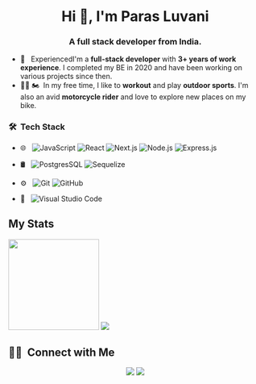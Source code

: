 <h1 align="center">Hi 👋, I'm Paras Luvani</h1>
<h3 align="center">A full stack developer from India.</h3>

- 🤔 &nbsp; ExperiencedI'm a **full-stack developer** with **3+ years of work experience**. I completed my BE in 2020 and have been working on various projects since then.
- 🏋️‍♂️ 🏍️ &nbsp;In my free time, I like to **workout** and play **outdoor sports**. I'm also an avid **motorcycle rider** and love to explore new places on my bike.



### 🛠 &nbsp;Tech Stack

- 🌐 &nbsp;
  ![JavaScript](https://img.shields.io/badge/-JavaScript-333333?style=flat&logo=javascript)
  ![React](https://img.shields.io/badge/-React-333333?style=flat&logo=react)
  ![Next.js](https://img.shields.io/badge/-Next.js-333333?style=flat&logo=next.js) ![Node.js](https://img.shields.io/badge/-Node.js-333333?style=flat&logo=node.js)
![Express.js](https://img.shields.io/badge/Express.js-333333?style=flat&logo=express&logoColor=white)
  
- 🛢 &nbsp;
  ![PostgresSQL](https://img.shields.io/badge/PostgreSQL-333333??style=flat&logo=postgresql)
  ![Sequelize](https://img.shields.io/badge/Sequelize-333333??style=flat&logo=sequelize)

- ⚙️ &nbsp;
  ![Git](https://img.shields.io/badge/-Git-333333?style=flat&logo=git)
  ![GitHub](https://img.shields.io/badge/-GitHub-333333?style=flat&logo=github)
- 🔧 &nbsp;
  ![Visual Studio Code](https://img.shields.io/badge/-Visual%20Studio%20Code-333333?style=flat&logo=visual-studio-code&logoColor=007ACC)


## My Stats
<p>
  <img height="180em" src="https://github-readme-stats.vercel.app/api?username=parasluvani&show_icons=true&theme=radical" />
  <a href="mailto:luvaniparas1@gmail.com"><img src="https://img.shields.io/badge/-luvaniparas1@gmail.com-D14836?style=flat-    square&logo=Gmail&logoColor=white"/></a>

</p>


##  🤝🏻 &nbsp;Connect with Me

<p align="center">
<a href="https://www.linkedin.com/in/paras-luvani-733391180/"><img src="https://img.shields.io/badge/-Paras%20Luvani-0077B5?style=flat-square&logo=Linkedin&logoColor=white"/></a>
<a href="mailto:parasluvani1@gamil.com"><img src="https://img.shields.io/badge/-parasluvani1@gamil.com-D14836?style=flat-square&logo=Gmail&logoColor=white"/></a>
